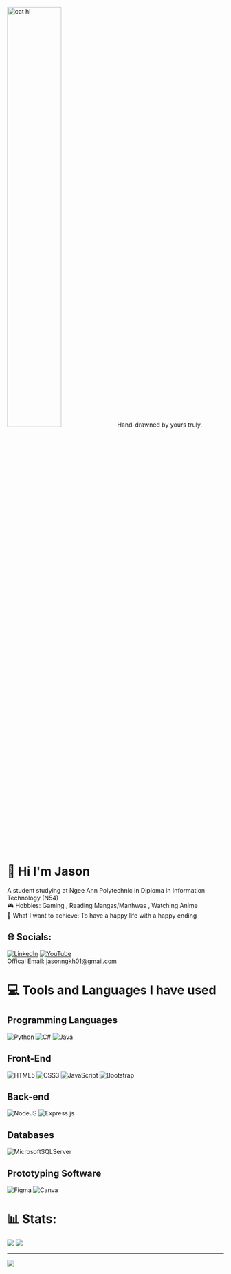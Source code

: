 <img src="https://github.com/user-attachments/assets/f0c9fd19-6b36-4ad4-8696-518066e05f09" alt="cat hi" style="width: 50%;"> Hand-drawned by yours truly.

# :wave: Hi I'm Jason
A student studying at Ngee Ann Polytechnic in Diploma in Information Technology (N54)
<br>
:video_game: Hobbies: Gaming , Reading Mangas/Manhwas , Watching Anime 
<br>
🎯 What I want to achieve: To have a happy life with a happy ending

## 🌐 Socials:
[![LinkedIn](https://img.shields.io/badge/LinkedIn-%230077B5.svg?logo=linkedin&logoColor=white)](https://www.linkedin.com/in/jason-ng-a82145273/)
[![YouTube](https://img.shields.io/badge/YouTube-red.svg?logo=YouTube&logoColor=white)](https://www.youtube.com/@tenion1189)
<br>
Offical Email: jasonngkh01@gmail.com

# 💻 Tools and Languages I have used

## Programming Languages
![Python](https://img.shields.io/badge/python-3670A0?style=for-the-badge&logo=python&logoColor=ffdd54)
![C#](https://img.shields.io/badge/c%23-%23239120.svg?style=for-the-badge&logo=csharp&logoColor=white)
![Java](https://img.shields.io/badge/java-%23ED8B00.svg?style=for-the-badge&logo=openjdk&logoColor=white)

## Front-End
![HTML5](https://img.shields.io/badge/html5-%23E34F26.svg?style=for-the-badge&logo=html5&logoColor=white)
![CSS3](https://img.shields.io/badge/css3-%231572B6.svg?style=for-the-badge&logo=css3&logoColor=white)
![JavaScript](https://img.shields.io/badge/javascript-%23323330.svg?style=for-the-badge&logo=javascript&logoColor=%23F7DF1E)
![Bootstrap](https://img.shields.io/badge/bootstrap-%238511FA.svg?style=for-the-badge&logo=bootstrap&logoColor=white)

## Back-end
![NodeJS](https://img.shields.io/badge/node.js-6DA55F?style=for-the-badge&logo=node.js&logoColor=white)
![Express.js](https://img.shields.io/badge/express.js-%23404d59.svg?style=for-the-badge&logo=express&logoColor=%2361DAFB)

## Databases
![MicrosoftSQLServer](https://img.shields.io/badge/Microsoft%20SQL%20Server-CC2927?style=for-the-badge&logo=microsoft%20sql%20server&logoColor=white)

## Prototyping Software
![Figma](https://img.shields.io/badge/figma-%23F24E1E.svg?style=for-the-badge&logo=figma&logoColor=white)
![Canva](https://img.shields.io/badge/Canva-%2300C4CC.svg?style=for-the-badge&logo=Canva&logoColor=white)

# 📊 Stats:
![](https://github-readme-stats.vercel.app/api?username=ng-kai-huat-jason&theme=graywhite&hide_border=false&include_all_commits=true&count_private=true) ![](https://github-readme-stats.vercel.app/api/top-langs/?username=ng-kai-huat-jason&theme=graywhite&hide_border=false&include_all_commits=true&count_private=true&layout=compact)

---
[![](https://visitcount.itsvg.in/api?id=ng-kai-huat-jason&icon=0&color=0)](https://visitcount.itsvg.in)

<!-- Proudly created with GPRM ( https://gprm.itsvg.in ) -->
